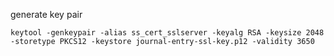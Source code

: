 generate key pair

```shell script
keytool -genkeypair -alias ss_cert_sslserver -keyalg RSA -keysize 2048 -storetype PKCS12 -keystore journal-entry-ssl-key.p12 -validity 3650
```


